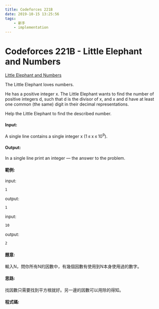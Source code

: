 ```yaml
---
title: Codeforces 221B
date: 2019-10-15 13:25:56
tags:
    - 新手 
    - implementation
---
```

# Codeforces 221B - Little Elephant and Numbers
[Little Elephant and Numbers](https://codeforces.com/problemset/problem/221/B)

The Little Elephant loves numbers.
<!-- more -->
He has a positive integer x. The Little Elephant wants to find the number of positive integers d, such that d is the divisor of x, and x and d have at least one common (the same) digit in their decimal representations.

Help the Little Elephant to find the described number.
<!-- more -->
#### Input:
A single line contains a single integer x (1 ≤ x ≤ 10<sup>9</sup>).
#### Output:
In a single line print an integer — the answer to the problem.
#### 範例:
input:
```
1
```
output:
```
1
```
input:
```
10
```
output:
```
2
```

#### 題意:
輸入N，問你所有N的因數中，有幾個因數有使用到N本身使用過的數字。

#### 思路:
找因數只需要找到平方根就好。另一邊的因數可以用除的得知。

#### 程式碼:
<script src="https://gist.github.com/Daviswww/572bf3a7c7b6f81a7a57a5831208c312.js"></script>

